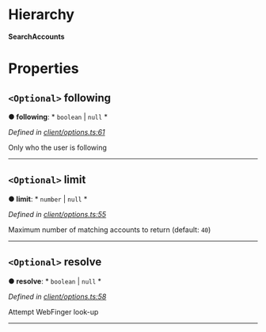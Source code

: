 

# Hierarchy

**SearchAccounts**

# Properties

<a id="following"></a>

## `<Optional>` following

**● following**: * `boolean` &#124; `null`
*

*Defined in [client/options.ts:61](https://github.com/lagunehq/core/blob/6d71f33/src/client/options.ts#L61)*

Only who the user is following

___
<a id="limit"></a>

## `<Optional>` limit

**● limit**: * `number` &#124; `null`
*

*Defined in [client/options.ts:55](https://github.com/lagunehq/core/blob/6d71f33/src/client/options.ts#L55)*

Maximum number of matching accounts to return (default: `40`)

___
<a id="resolve"></a>

## `<Optional>` resolve

**● resolve**: * `boolean` &#124; `null`
*

*Defined in [client/options.ts:58](https://github.com/lagunehq/core/blob/6d71f33/src/client/options.ts#L58)*

Attempt WebFinger look-up

___

